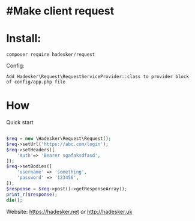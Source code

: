 #Make client request
=======================

Install: 
==========
```shell
composer require hadesker/request
```

Config: 
```shell
Add Hadesker\Request\RequestServiceProvider::class to provider block of config/app.php file
```

How
==========
Quick start

```php

$req = new \Hadesker\Request\Request();
$req->setUrl('https://abc.com/login');
$req->setHeaders([
    'Auth'=> 'Bearer sgafaksdfasd',
]);
$req->setBodies([
    'username' => 'something',
    'password' => '123456',
]);
$response = $req->post()->getResponseArray();
print_r($response);
die();

```

Website: https://hadesker.net _or_ http://hadesker.uk
